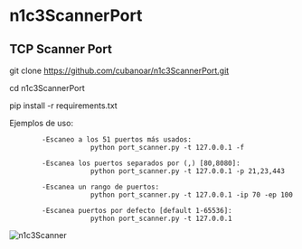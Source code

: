 # n1c3ScannerPort 

## TCP Scanner Port

git clone https://github.com/cubanoar/n1c3ScannerPort.git

cd n1c3ScannerPort

pip install -r requirements.txt

Ejemplos de uso:

            -Escaneo a los 51 puertos más usados:  
                        python port_scanner.py -t 127.0.0.1 -f

            -Escanea los puertos separados por (,) [80,8080]:  
                        python port_scanner.py -t 127.0.0.1 -p 21,23,443

            -Escanea un rango de puertos:  
                        python port_scanner.py -t 127.0.0.1 -ip 70 -ep 100
            
            -Escanea puertos por defecto [default 1-65536]:  
                        python port_scanner.py -t 127.0.0.1
                        
![n1c3Scanner](https://github.com/cubanoar/n1c3ScannerPort/assets/85795806/c1eef49b-75b0-4d4e-9b74-9dce1f7caad1)
